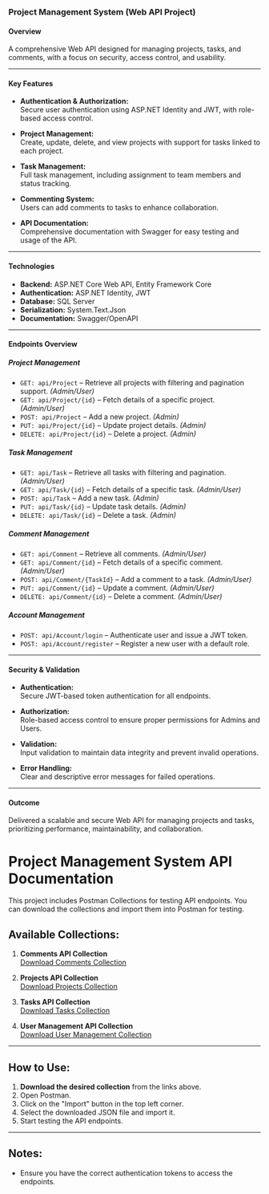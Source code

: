 
### **Project Management System (Web API Project)**

#### **Overview**  
A comprehensive Web API designed for managing projects, tasks, and comments, with a focus on security, access control, and usability.

---

#### **Key Features**
- **Authentication & Authorization:**  
  Secure user authentication using ASP.NET Identity and JWT, with role-based access control.  

- **Project Management:**  
  Create, update, delete, and view projects with support for tasks linked to each project.  

- **Task Management:**  
  Full task management, including assignment to team members and status tracking.  

- **Commenting System:**  
  Users can add comments to tasks to enhance collaboration.  

- **API Documentation:**  
  Comprehensive documentation with Swagger for easy testing and usage of the API.  

---

#### **Technologies**
- **Backend:** ASP.NET Core Web API, Entity Framework Core  
- **Authentication:** ASP.NET Identity, JWT  
- **Database:** SQL Server  
- **Serialization:** System.Text.Json  
- **Documentation:** Swagger/OpenAPI  

---

#### **Endpoints Overview**

##### **Project Management**
- `GET: api/Project` – Retrieve all projects with filtering and pagination support. *(Admin/User)*  
- `GET: api/Project/{id}` – Fetch details of a specific project. *(Admin/User)*  
- `POST: api/Project` – Add a new project. *(Admin)*  
- `PUT: api/Project/{id}` – Update project details. *(Admin)*  
- `DELETE: api/Project/{id}` – Delete a project. *(Admin)*  

##### **Task Management**
- `GET: api/Task` – Retrieve all tasks with filtering and pagination. *(Admin/User)*  
- `GET: api/Task/{id}` – Fetch details of a specific task. *(Admin/User)*  
- `POST: api/Task` – Add a new task. *(Admin)*  
- `PUT: api/Task/{id}` – Update task details. *(Admin)*  
- `DELETE: api/Task/{id}` – Delete a task. *(Admin)*  

##### **Comment Management**
- `GET: api/Comment` – Retrieve all comments. *(Admin/User)*  
- `GET: api/Comment/{id}` – Fetch details of a specific comment. *(Admin/User)*  
- `POST: api/Comment/{TaskId}` – Add a comment to a task. *(Admin/User)*  
- `PUT: api/Comment/{id}` – Update a comment. *(Admin/User)*  
- `DELETE: api/Comment/{id}` – Delete a comment. *(Admin/User)*  

##### **Account Management**
- `POST: api/Account/login` – Authenticate user and issue a JWT token.  
- `POST: api/Account/register` – Register a new user with a default role.  

---

#### **Security & Validation**
- **Authentication:**  
  Secure JWT-based token authentication for all endpoints.  

- **Authorization:**  
  Role-based access control to ensure proper permissions for Admins and Users.  

- **Validation:**  
  Input validation to maintain data integrity and prevent invalid operations.  

- **Error Handling:**  
  Clear and descriptive error messages for failed operations.  

---

#### **Outcome**
Delivered a scalable and secure Web API for managing projects and tasks, prioritizing performance, maintainability, and collaboration.  

# Project Management System API Documentation

This project includes Postman Collections for testing API endpoints. You can download the collections and import them into Postman for testing.

## Available Collections:

1. **Comments API Collection**  
   [Download Comments Collection](https://raw.githubusercontent.com/AhmedShawky02/Project-Management-System/refs/heads/main/postman_docs/Comments.postman_collection.json)

2. **Projects API Collection**  
   [Download Projects Collection](https://github.com/AhmedShawky02/Project-Management-System/raw/main/postman_docs/Comments.postman_collection.json?raw=true)

3. **Tasks API Collection**  
   [Download Tasks Collection](https://raw.githubusercontent.com/AhmedShawky02/Project-Management-System/main/postman_docs/Tasks.postman_collection.json)

4. **User Management API Collection**  
   [Download User Management Collection](https://raw.githubusercontent.com/AhmedShawky02/Project-Management-System/main/postman_docs/User%20Management.postman_collection.json)

---

## How to Use:

1. **Download the desired collection** from the links above.
2. Open Postman.
3. Click on the "Import" button in the top left corner.
4. Select the downloaded JSON file and import it.
5. Start testing the API endpoints.

---

## Notes:
- Ensure you have the correct authentication tokens to access the endpoints.

